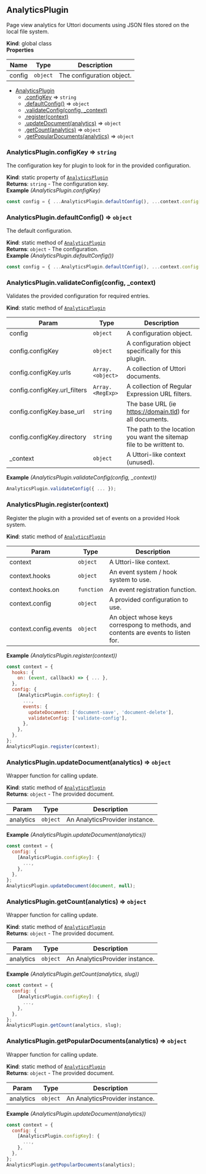 <a name="AnalyticsPlugin"></a>

## AnalyticsPlugin
Page view analytics for Uttori documents using JSON files stored on the local file system.

**Kind**: global class  
**Properties**

| Name | Type | Description |
| --- | --- | --- |
| config | <code>object</code> | The configuration object. |


* [AnalyticsPlugin](#AnalyticsPlugin)
    * [.configKey](#AnalyticsPlugin.configKey) ⇒ <code>string</code>
    * [.defaultConfig()](#AnalyticsPlugin.defaultConfig) ⇒ <code>object</code>
    * [.validateConfig(config, _context)](#AnalyticsPlugin.validateConfig)
    * [.register(context)](#AnalyticsPlugin.register)
    * [.updateDocument(analytics)](#AnalyticsPlugin.updateDocument) ⇒ <code>object</code>
    * [.getCount(analytics)](#AnalyticsPlugin.getCount) ⇒ <code>object</code>
    * [.getPopularDocuments(analytics)](#AnalyticsPlugin.getPopularDocuments) ⇒ <code>object</code>

<a name="AnalyticsPlugin.configKey"></a>

### AnalyticsPlugin.configKey ⇒ <code>string</code>
The configuration key for plugin to look for in the provided configuration.

**Kind**: static property of [<code>AnalyticsPlugin</code>](#AnalyticsPlugin)  
**Returns**: <code>string</code> - The configuration key.  
**Example** *(AnalyticsPlugin.configKey)*  
```js
const config = { ...AnalyticsPlugin.defaultConfig(), ...context.config[AnalyticsPlugin.configKey] };
```
<a name="AnalyticsPlugin.defaultConfig"></a>

### AnalyticsPlugin.defaultConfig() ⇒ <code>object</code>
The default configuration.

**Kind**: static method of [<code>AnalyticsPlugin</code>](#AnalyticsPlugin)  
**Returns**: <code>object</code> - The configuration.  
**Example** *(AnalyticsPlugin.defaultConfig())*  
```js
const config = { ...AnalyticsPlugin.defaultConfig(), ...context.config[AnalyticsPlugin.configKey] };
```
<a name="AnalyticsPlugin.validateConfig"></a>

### AnalyticsPlugin.validateConfig(config, _context)
Validates the provided configuration for required entries.

**Kind**: static method of [<code>AnalyticsPlugin</code>](#AnalyticsPlugin)  

| Param | Type | Description |
| --- | --- | --- |
| config | <code>object</code> | A configuration object. |
| config.configKey | <code>object</code> | A configuration object specifically for this plugin. |
| config.configKey.urls | <code>Array.&lt;object&gt;</code> | A collection of Uttori documents. |
| config.configKey.url_filters | <code>Array.&lt;RegExp&gt;</code> | A collection of Regular Expression URL filters. |
| config.configKey.base_url | <code>string</code> | The base URL (ie https://domain.tld) for all documents. |
| config.configKey.directory | <code>string</code> | The path to the location you want the sitemap file to be writtent to. |
| _context | <code>object</code> | A Uttori-like context (unused). |

**Example** *(AnalyticsPlugin.validateConfig(config, _context))*  
```js
AnalyticsPlugin.validateConfig({ ... });
```
<a name="AnalyticsPlugin.register"></a>

### AnalyticsPlugin.register(context)
Register the plugin with a provided set of events on a provided Hook system.

**Kind**: static method of [<code>AnalyticsPlugin</code>](#AnalyticsPlugin)  

| Param | Type | Description |
| --- | --- | --- |
| context | <code>object</code> | A Uttori-like context. |
| context.hooks | <code>object</code> | An event system / hook system to use. |
| context.hooks.on | <code>function</code> | An event registration function. |
| context.config | <code>object</code> | A provided configuration to use. |
| context.config.events | <code>object</code> | An object whose keys correspong to methods, and contents are events to listen for. |

**Example** *(AnalyticsPlugin.register(context))*  
```js
const context = {
  hooks: {
    on: (event, callback) => { ... },
  },
  config: {
    [AnalyticsPlugin.configKey]: {
      ...,
      events: {
        updateDocument: ['document-save', 'document-delete'],
        validateConfig: ['validate-config'],
      },
    },
  },
};
AnalyticsPlugin.register(context);
```
<a name="AnalyticsPlugin.updateDocument"></a>

### AnalyticsPlugin.updateDocument(analytics) ⇒ <code>object</code>
Wrapper function for calling update.

**Kind**: static method of [<code>AnalyticsPlugin</code>](#AnalyticsPlugin)  
**Returns**: <code>object</code> - The provided document.  

| Param | Type | Description |
| --- | --- | --- |
| analytics | <code>object</code> | An AnalyticsProvider instance. |

**Example** *(AnalyticsPlugin.updateDocument(analytics))*  
```js
const context = {
  config: {
    [AnalyticsPlugin.configKey]: {
      ...,
    },
  },
};
AnalyticsPlugin.updateDocument(document, null);
```
<a name="AnalyticsPlugin.getCount"></a>

### AnalyticsPlugin.getCount(analytics) ⇒ <code>object</code>
Wrapper function for calling update.

**Kind**: static method of [<code>AnalyticsPlugin</code>](#AnalyticsPlugin)  
**Returns**: <code>object</code> - The provided document.  

| Param | Type | Description |
| --- | --- | --- |
| analytics | <code>object</code> | An AnalyticsProvider instance. |

**Example** *(AnalyticsPlugin.getCount(analytics, slug))*  
```js
const context = {
  config: {
    [AnalyticsPlugin.configKey]: {
      ...,
    },
  },
};
AnalyticsPlugin.getCount(analytics, slug);
```
<a name="AnalyticsPlugin.getPopularDocuments"></a>

### AnalyticsPlugin.getPopularDocuments(analytics) ⇒ <code>object</code>
Wrapper function for calling update.

**Kind**: static method of [<code>AnalyticsPlugin</code>](#AnalyticsPlugin)  
**Returns**: <code>object</code> - The provided document.  

| Param | Type | Description |
| --- | --- | --- |
| analytics | <code>object</code> | An AnalyticsProvider instance. |

**Example** *(AnalyticsPlugin.updateDocument(analytics))*  
```js
const context = {
  config: {
    [AnalyticsPlugin.configKey]: {
      ...,
    },
  },
};
AnalyticsPlugin.getPopularDocuments(analytics);
```
